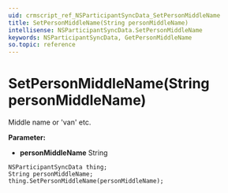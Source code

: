 ```yaml
---
uid: crmscript_ref_NSParticipantSyncData_SetPersonMiddleName
title: SetPersonMiddleName(String personMiddleName)
intellisense: NSParticipantSyncData.SetPersonMiddleName
keywords: NSParticipantSyncData, GetPersonMiddleName
so.topic: reference
---
```


# SetPersonMiddleName(String personMiddleName)

Middle name or 'van' etc.

**Parameter:** 
 - **personMiddleName** String

```crmscript
NSParticipantSyncData thing;
String personMiddleName;
thing.SetPersonMiddleName(personMiddleName);
```

